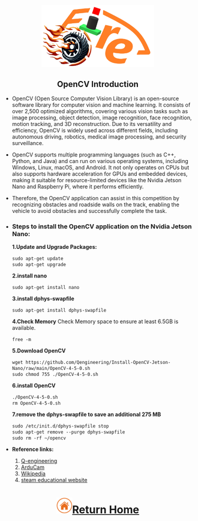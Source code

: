  <div align="center"><img src="../../other/img/logo.png" width="300" alt=" logo"></div>

## <div align="center">OpenCV Introduction</div> 
- OpenCV (Open Source Computer Vision Library) is an open-source software library for computer vision and machine learning. It consists of over 2,500 optimized algorithms, covering various vision tasks such as image processing, object detection, image recognition, face recognition, motion tracking, and 3D reconstruction. Due to its versatility and efficiency, OpenCV is widely used across different fields, including autonomous driving, robotics, medical image processing, and security surveillance.
- OpenCV supports multiple programming languages (such as C++, Python, and Java) and can run on various operating systems, including Windows, Linux, macOS, and Android. It not only operates on CPUs but also supports hardware acceleration for GPUs and embedded devices, making it suitable for resource-limited devices like the Nvidia Jetson Nano and Raspberry Pi, where it performs efficiently.
- Therefore, the OpenCV application can assist in this competition by recognizing obstacles and roadside walls on the track, enabling the vehicle to avoid obstacles and successfully complete the task.

- ### Steps to install the OpenCV application on the Nvidia Jetson Nano:
   __1.Update and Upgrade Packages:__
   ```
   sudo apt-get update
   sudo apt-get upgrade
   ```
   __2.install nano__
   ```
   sudo apt-get install nano
   ```
   __3.install dphys-swapfile__
   ```
   sudo apt-get install dphys-swapfile
   ```
   __4.Check Memory__
       Check Memory space to ensure at least 6.5GB is available.
   ```
   free -m
   ```
   __5.Download OpenCV__
   ```
   wget https://github.com/Qengineering/Install-OpenCV-Jetson-Nano/raw/main/OpenCV-4-5-0.sh
   sudo chmod 755 ./OpenCV-4-5-0.sh
   ```
   __6.install OpenCV__
   ```
   ./OpenCV-4-5-0.sh
   rm OpenCV-4-5-0.sh
   ```
   __7.remove the dphys-swapfile to save an additional 275 MB__
   ```
   sudo /etc/init.d/dphys-swapfile stop
   sudo apt-get remove --purge dphys-swapfile
   sudo rm -rf ~/opencv
   ```    
- __Reference links:__

  <ol>
  <li><a href="https://qengineering.eu/install-opencv-on-jetson-nano.html" target="_blank">Q-engineering</a></li>
  <li><a href="https://docs.arducam.com/Nvidia-Jetson-Camera/Native-Camera/Quick-Start-Guide/?fbclid=IwZXh0bgNhZW0CMTEAAR3rpGy1GsiVuHBFvi6qkJIelI8P88syOjCk1rvKRaBONlKQOsQ7BPMmfVI_aem_jJuQ5IOzOy0no-wMudOhlQ" target="_blank">ArduCam</a></li>
  <li><a href="https://zh.wikipedia.org/wiki/OpenCV" target="_blank">Wikipedia</a></li>
  <li><a href="https://steam.oxxostudio.tw/category/python/ai/opencv.html#google_vignette" target="_blank">steam educational website</a></li>
  </ol>

# <div align="center">![HOME](../../other/img/home.png)[Return Home](../../)</div> 
